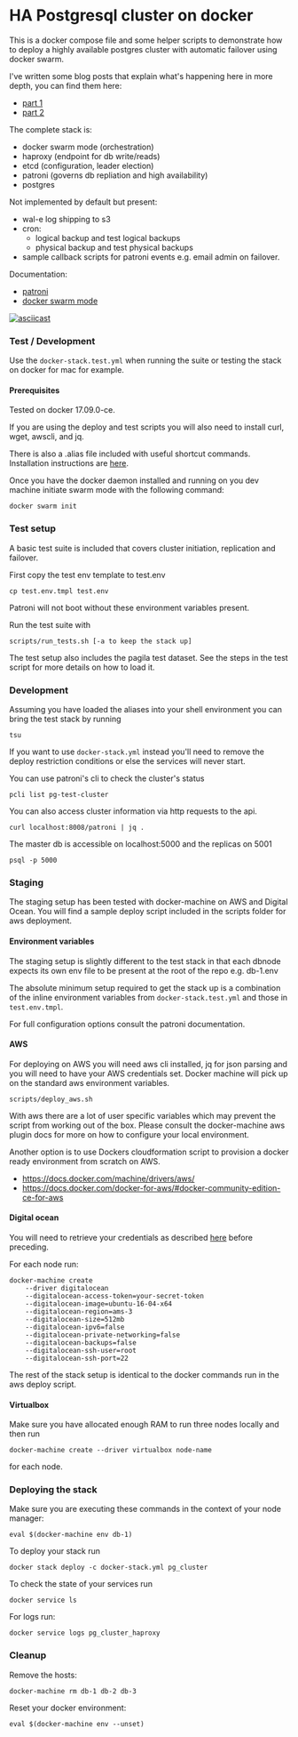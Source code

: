 # HA Postgresql cluster on docker

This is a docker compose file and some helper scripts to demonstrate how to deploy a highly available postgres cluster with automatic failover using docker swarm. 

I've written some blog posts that explain what's happening here in more depth, you can find them here:
- [part 1](https://blog.seocahill.com/docker-postgres-cluster-with-high-availability-and-disaster-recovery)
- [part 2](https://blog.seocahill.com/docker-postgres-cluster-with-high-availability-and-disaster-recovery-part-2)

The complete stack is:

- docker swarm mode (orchestration)
- haproxy (endpoint for db write/reads)
- etcd (configuration, leader election)
- patroni (governs db repliation and high availability)
- postgres

Not implemented by default but present:
- wal-e log shipping to s3 
- cron:
  - logical backup and test logical backups
  - physical backup and test physical backups
- sample callback scripts for patroni events e.g. email admin on failover.

Documentation:

- [patroni](https://patroni.readthedocs.io/en/latest/index.html)
- [docker swarm mode](https://docs.docker.com/engine/swarm/)


[![asciicast](https://asciinema.org/a/8raWQiIA4bAVxsuLsjw7O84U9.png)](https://asciinema.org/a/8raWQiIA4bAVxsuLsjw7O84U9?size=medium&speed=2)

### Test / Development 

Use the ```docker-stack.test.yml``` when running the suite or testing the stack on docker for mac for example.

#### Prerequisites

Tested on docker 17.09.0-ce.

If you are using the deploy and test scripts you will also need to install curl, wget, awscli, and jq.

There is also a .alias file included with useful shortcut commands. Installation instructions are [here](https://github.com/sebglazebrook/aliases).

Once you have the docker daemon installed and running on you dev machine initiate swarm mode with the following command:

```
docker swarm init
```

### Test setup

A basic test suite is included that covers cluster initiation, replication and failover.

First copy the test env template to test.env
```
cp test.env.tmpl test.env
```

Patroni will not boot without these environment variables present.

Run the test suite with

```
scripts/run_tests.sh [-a to keep the stack up]
```

The test setup also includes the pagila test dataset. See the steps in the test script for more details on how to load it.

###  Development

Assuming you have loaded the aliases into your shell environment you can bring the test stack by running 

```
tsu
```

If you want to use ```docker-stack.yml``` instead you'll need to remove the deploy restriction conditions or else the services will never start.

You can use patroni's cli to check the cluster's status 

```
pcli list pg-test-cluster
```

You can also access cluster information via http requests to the api.

```
curl localhost:8008/patroni | jq .
```

The master db is accessible on localhost:5000 and the replicas on 5001

```
psql -p 5000
```

### Staging

The staging setup has been tested with docker-machine on AWS and Digital Ocean. You will find a sample deploy script included in the scripts folder for aws deployment.

#### Environment variables

The staging setup is slightly different to the test stack in that each dbnode expects its own env file to be present at the root of the repo e.g. db-1.env

The absolute minimum setup required to get the stack up is a combination of the inline environment variables from ```docker-stack.test.yml``` and those in ```test.env.tmpl```. 

For full configuration options consult the patroni documentation.

#### AWS

For deploying on AWS you will need aws cli installed, jq for json parsing and you will need to have your AWS credentials set. Docker machine will pick up on the standard aws environment variables.

```
scripts/deploy_aws.sh
```

With aws there are a lot of user specific variables which may prevent the script from working out of the box. Please consult the docker-machine aws plugin docs for more on how to configure your local environment.

Another option is to use Dockers cloudformation script to provision a docker ready environment from scratch on AWS.

- https://docs.docker.com/machine/drivers/aws/
- https://docs.docker.com/docker-for-aws/#docker-community-edition-ce-for-aws

#### Digital ocean

You will need to retrieve your credentials as described [here](https://docs.docker.com/machine/drivers/digital-ocean/) before preceding.

For each node run:

```
docker-machine create
    --driver digitalocean
    --digitalocean-access-token=your-secret-token
    --digitalocean-image=ubuntu-16-04-x64
    --digitalocean-region=ams-3
    --digitalocean-size=512mb
    --digitalocean-ipv6=false
    --digitalocean-private-networking=false
    --digitalocean-backups=false
    --digitalocean-ssh-user=root
    --digitalocean-ssh-port=22
  ```

The rest of the stack setup is identical to the docker commands run in the aws deploy script.


#### Virtualbox

Make sure you have allocated enough RAM to run three nodes locally and then run

```
docker-machine create --driver virtualbox node-name
```

for each node.

### Deploying the stack

Make sure you are executing these commands in the context of your node manager:

```
eval $(docker-machine env db-1)
```

To deploy your stack run

```
docker stack deploy -c docker-stack.yml pg_cluster
```

To check the state of your services run

```
docker service ls
```

For logs run:
```
docker service logs pg_cluster_haproxy 
```

### Cleanup

Remove the hosts:
```
docker-machine rm db-1 db-2 db-3
```

Reset your docker environment:

```
eval $(docker-machine env --unset)
```
